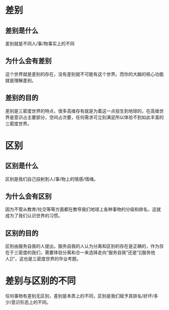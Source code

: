 # 差别
## 差别是什么
差别就是不同人/事/物事实上的不同
## 为什么会有差别
这个世界就是差别的存在，没有差别就不可能有这个世界。而你的大脑的核心功能就是理解差别。

## 差别的目的
差别是三密度世界的特点，很多高维存有就是为着这一点投生到地球的，在高维世界是意识占主要部分，空间占次要，任何需求可立刻满足所以体验不到如此丰富的三密度世界。
# 区别
## 区别是什么
区别是我们自己投射到人/事/物上的情感/情绪。
## 为什么会有区别
因为不管从教育/社交等等方面都在教导我们地球上各种事物的分级和排名，这就成为了我们认识世界的习惯。
## 区别的目的
区别由服务自我的人提出，服务自我的人认为分离和区别的存在是正确的，作为存在于三密度的我们，需要体验分离和合一来选择走向“服务自我”还是“[[服务他人]]”，这也是三密度世界的毕业考题。
# 差别与区别的不同
任何事物有差别无区别，差别是本质上的不同，区别是我们赋予其排名/好坏/多少/意识形态上的不同。